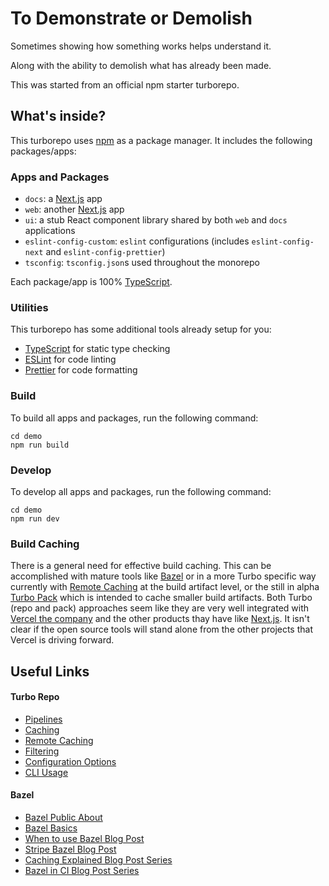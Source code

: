 # To Demonstrate or Demolish

Sometimes showing how something works helps understand it.

Along with the ability to demolish what has already been made.

This was started from an official npm starter turborepo.

## What's inside?

This turborepo uses [npm](https://www.npmjs.com/) as a package manager.
It includes the following packages/apps:

### Apps and Packages

- `docs`: a [Next.js](https://nextjs.org/) app
- `web`: another [Next.js](https://nextjs.org/) app
- `ui`: a stub React component library shared by both `web` and `docs` applications
- `eslint-config-custom`: `eslint` configurations (includes `eslint-config-next` and `eslint-config-prettier`)
- `tsconfig`: `tsconfig.json`s used throughout the monorepo

Each package/app is 100% [TypeScript](https://www.typescriptlang.org/).

### Utilities

This turborepo has some additional tools already setup for you:

- [TypeScript](https://www.typescriptlang.org/) for static type checking
- [ESLint](https://eslint.org/) for code linting
- [Prettier](https://prettier.io) for code formatting

### Build

To build all apps and packages, run the following command:

```
cd demo
npm run build
```

### Develop

To develop all apps and packages, run the following command:

```
cd demo
npm run dev
```

### Build Caching

There is a general need for effective build caching. This can be accomplished
with mature tools like [Bazel](https://bazel.build/) or in a more Turbo specific
way currently with [Remote
Caching](https://turbo.build/repo/docs/core-concepts/remote-caching) at the
build artifact level, or the still in alpha [Turbo
Pack](https://turbo.build/pack/docs/core-concepts) which is intended to cache
smaller build artifacts. Both Turbo (repo and pack) approaches seem like they
are very well integrated with [Vercel the company](https://vercel.com/) and the
other products thay have like [Next.js](https://vercel.com/solutions/nextjs). It
isn't clear if the open source tools will stand alone from the other projects
that Vercel is driving forward.
## Useful Links

#### Turbo Repo

- [Pipelines](https://turbo.build/repo/docs/core-concepts/monorepos/running-tasks)
- [Caching](https://turbo.build/repo/docs/core-concepts/caching)
- [Remote Caching](https://turbo.build/repo/docs/core-concepts/remote-caching)
- [Filtering](https://turbo.build/repo/docs/core-concepts/monorepos/filtering)
- [Configuration Options](https://turbo.build/repo/docs/reference/configuration)
- [CLI Usage](https://turbo.build/repo/docs/reference/command-line-reference)

#### Bazel

- [Bazel Public About](https://bazel.build/about)
- [Bazel Basics](https://bazel.build/basics)
- [When to use Bazel Blog Post](https://earthly.dev/blog/bazel-build/)
- [Stripe Bazel Blog Post](https://stripe.com/blog/fast-secure-builds-choose-two)
- [Caching Explained Blog Post Series](https://sluongng.hashnode.dev/series/bazel-caching-explained)
- [Bazel in CI Blog Post Series](https://sluongng.hashnode.dev/series/bazel-in-ci)
